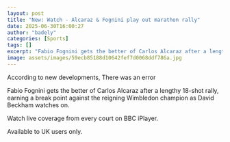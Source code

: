 ```yaml
---
layout: post
title: "New: Watch - Alcaraz & Fognini play out marathon rally"
date: 2025-06-30T16:00:27
author: "badely"
categories: [Sports]
tags: []
excerpt: "Fabio Fognini gets the better of Carlos Alcaraz after a lengthy 18-shot rally, earning a break point against the reigning Wimbledon champion as David "
image: assets/images/59ecb85188d10642fef7d0068ddf786a.jpg
---
```


According to new developments, There was an error

Fabio Fognini gets the better of Carlos Alcaraz after a lengthy 18-shot rally, earning a break point against the reigning Wimbledon champion as David Beckham watches on.

Watch live coverage from every court on BBC iPlayer.

Available to UK users only.

